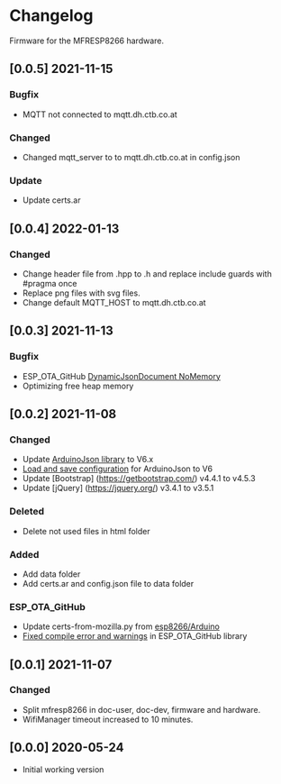 # Changelog

Firmware for the MFRESP8266 hardware.

## [0.0.5] 2021-11-15

### Bugfix
- MQTT not connected to mqtt.dh.ctb.co.at

### Changed
- Changed mqtt_server to to mqtt.dh.ctb.co.at in config.json

### Update
- Update certs.ar

## [0.0.4] 2022-01-13 

### Changed
- Change header file from .hpp to .h and replace include guards with #pragma once
- Replace png files with svg files.
- Change default MQTT_HOST to mqtt.dh.ctb.co.at

## [0.0.3] 2021-11-13

### Bugfix
- ESP_OTA_GitHub [DynamicJsonDocument NoMemory](https://github.com/yknivag/ESP_OTA_GitHub/issues/7)
- Optimizing free heap memory

## [0.0.2] 2021-11-08

### Changed
- Update [ArduinoJson library](https://github.com/bblanchon/ArduinoJson) to V6.x
- [Load and save configuration](https://github.com/bblanchon/ArduinoJson/issues/1473#issuecomment-760970337) for ArduinoJson to V6 
- Update [Bootstrap] (https://getbootstrap.com/) v4.4.1 to v4.5.3
- Update [jQuery] (https://jquery.org/) v3.4.1 to v3.5.1

### Deleted
- Delete not used files in html folder

### Added
- Add data folder
- Add certs.ar and config.json file to data folder

### ESP_OTA_GitHub
- Update certs-from-mozilla.py from [esp8266/Arduino](https://github.com/esp8266/Arduino/blob/master/libraries/ESP8266WiFi/examples/BearSSL_CertStore/certs-from-mozilla.py)
- [Fixed compile error and warnings](https://github.com/yknivag/ESP_OTA_GitHub/pull/6) in ESP_OTA_GitHub library

## [0.0.1] 2021-11-07

### Changed
- Split mfresp8266 in doc-user, doc-dev, firmware and hardware.
- WifiManager timeout increased to 10 minutes.

## [0.0.0] 2020-05-24
- Initial working version
